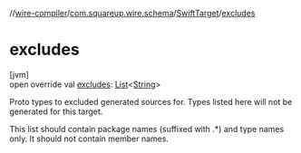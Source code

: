 //[wire-compiler](../../../index.md)/[com.squareup.wire.schema](../index.md)/[SwiftTarget](index.md)/[excludes](excludes.md)

# excludes

[jvm]\
open override val [excludes](excludes.md): [List](https://kotlinlang.org/api/latest/jvm/stdlib/kotlin.collections/-list/index.html)&lt;[String](https://kotlinlang.org/api/latest/jvm/stdlib/kotlin/-string/index.html)&gt;

Proto types to excluded generated sources for. Types listed here will not be generated for this target.

This list should contain package names (suffixed with .*) and type names only. It should not contain member names.
